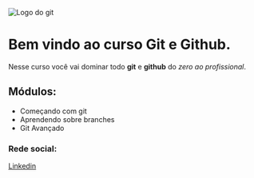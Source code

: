 ![Logo do git](https://encrypted-tbn0.gstatic.com/images?q=tbn:ANd9GcRi5MvcOwvHWdojj2G2kzIAJbcy8ALxe3mSAw&usqp=CAU)

# Bem vindo ao curso Git e Github.
Nesse curso você vai dominar todo **git** e **github** do _zero ao profissional_.

## Módulos:
* Começando com git
* Aprendendo sobre branches
* Git Avançado

### Rede social:
[Linkedin](https://www.linkedin.com/in/leandrosilvaserpa/)
